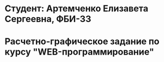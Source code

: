 # Студент: Артемченко Елизавета Сергеевна, ФБИ-33

# Расчетно-графическое задание по курсу "WEB-программирование"